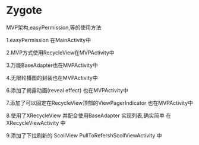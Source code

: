 # Zygote
MVP架构,easyPermission,等的使用方法


1.easyPermission 在MainActivity中



2.MVP方式使用RecycleView在MVPActivity中


3.万能BaseAdapter也在MVPActivity中

4.无限轮播图的封装也在MVPActivity中

6.添加了揭露动画(reveal effect) 也在MVPActivity中

7.添加了可以固定在RecycleView顶部的ViewPagerIndicator 也在MVPActivity中


8.使用了XRecycleView 并配合使用BaseAdapter 实现列表,确实简单 在XRecycleViewActivity 中

9.添加了下拉刷新的 ScollView PullToRefershScollViewActivity 中
